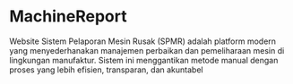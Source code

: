# MachineReport
 Website Sistem Pelaporan Mesin Rusak (SPMR) adalah platform modern yang menyederhanakan manajemen perbaikan dan pemeliharaan mesin di lingkungan manufaktur. Sistem ini menggantikan metode manual dengan proses yang lebih efisien, transparan, dan akuntabel
